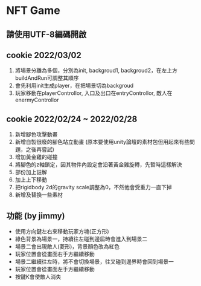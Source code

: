 # NFT Game
## 請使用UTF-8編碼開啟

## cookie 2022/03/02
1. 將場景分離為多個，分別為init, backgroud1, backgroud2，在左上方buildAndRun可調整其順序
2. 會先利用init生成player，在把場景切為backgroud
3. 玩家移動在playerControllor, 入口及出口在entryControllor, 敵人在enermyControllor

## cookie 2022/02/24 ~ 2022/02/28
1. 新增腳色攻擊動畫
2. 新增自製很廢的腳色站立動畫 (原本要使用unity論壇的素材包但用起來有些問題，之後再嘗試)
3. 增加黃金雞的碰撞
4. 將腳色的z軸鎖定，因其物件內設定會沿著黃金雞旋轉，先暫時這樣解決
5. 部份加上註解
6. 加上上下移動
7. 把rigidbody 2d的gravity scale調整為0，不然他會受重力一直下掉
8. 新增及替換一些素材


## 功能 (by jimmy)
- 使用方向鍵左右來移動玩家方塊(正方形)
- 綠色背景為場景一，持續往左碰到邊屆時會進入到場景二
- 場景二會出現敵人(菱形)，背景顏色改為紅色
- 玩家位置會從畫面右手方繼續移動
- 場景二繼續往左時，將不會切換場景，往又碰到邊界時會回到場景一
- 玩家位置會從畫面左手方繼續移動
- 按鍵K會使敵人消失

